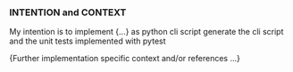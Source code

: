 ### INTENTION and CONTEXT
My intention is to implement {...} as python cli script
generate the cli script and the unit tests implemented with pytest

{Further implementation specific context and/or references ...}


